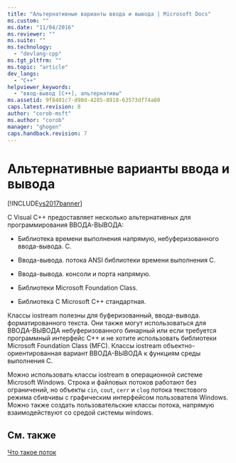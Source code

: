 ```yaml
---
title: "Альтернативные варианты ввода и вывода | Microsoft Docs"
ms.custom: ""
ms.date: "11/04/2016"
ms.reviewer: ""
ms.suite: ""
ms.technology: 
  - "devlang-cpp"
ms.tgt_pltfrm: ""
ms.topic: "article"
dev_langs: 
  - "C++"
helpviewer_keywords: 
  - "ввод-вывод [C++], альтернативы"
ms.assetid: 9f8401c7-d90d-4285-8918-63573df74a80
caps.latest.revision: 8
author: "corob-msft"
ms.author: "corob"
manager: "ghogen"
caps.handback.revision: 7
---
```

# Альтернативные варианты ввода и вывода
[!INCLUDE[vs2017banner](../assembler/inline/includes/vs2017banner.md)]

C Visual C\+\+ предоставляет несколько альтернативных для программирования ВВОДА\-ВЫВОДА:  
  
-   Библиотека времени выполнения напрямую, небуферизованного ввода\-вывода. C.  
  
-   Ввода\-вывода. потока ANSI библиотеки времени выполнения C.  
  
-   Ввода\-вывода. консоли и порта напрямую.  
  
-   Библиотеки Microsoft Foundation Class.  
  
-   Библиотека C Microsoft C\+\+ стандартная.  
  
 Классы iostream полезны для буферизованный, ввода\-вывода. форматированного текста.  Они также могут использоваться для ВВОДА\-ВЫВОДА небуферизованного бинарный или если требуется программный интерфейс C\+\+ и не хотите использовать библиотеки Microsoft Foundation Class \(MFC\).  Классы iostream объектно\-ориентированная вариант ВВОДА\-ВЫВОДА к функциям среды выполнения C.  
  
 Можно использовать классы iostream в операционной системе Microsoft Windows.  Строка и файловых потоков работают без ограничений, но объекты `cin`, `cout`, `cerr` и `clog` потока текстового режима сбивчивы с графическим интерфейсом пользователя Windows.  Можно также создать пользовательские классы потока, напрямую взаимодействуют со средой системы windows.  
  
## См. также  
 [Что такое поток](../standard-library/what-a-stream-is.md)